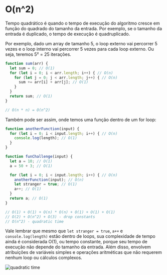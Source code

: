 # O(n^2)
Tempo quadrático é quando o tempo de execução do algoritmo cresce em função do quadrado do tamanho da entrada. Por exemplo, se o tamanho da entrada é duplicado, o tempo de execução é quadruplicado.

Por exemplo, dado um array de tamanho 5, o loop externo vai percorrer 5 vezes e o loop interno vai percorrer 5 vezes para cada loop externo. Ou seja, teremos 5² = 25 iterações.

```js
function sum(arr) {
  let sum = 0; // O(1)
  for (let i = 0; i < arr.length; i++) { // O(n)
    for (let j = 0; j < arr.length; j++) { // O(n)
      sum += arr[i] + arr[j]; // O(1)
    }
  }
  return sum; // O(1)
}

// O(n * n) = O(n^2)
```

Também pode ser assim, onde temos uma função dentro de um for loop:

```js
function anotherFunction(input) {
  for (let i = 0; i < input.length; i++) { // O(n)
    console.log(length); // O(1)
  }
}

function funChallenge(input) {
  let a = 10; // O(1)
  a = 50 + 3; // O(1)

  for (let i = 0; i < input.length; i++) { // O(n)
    anotherFunction(input); // O(n)
    let stranger = true; // O(1)
    a++; // O(1)
  }
  return a; // O(1)
}

// O(1) + O(1) + O(n) * O(n) + O(1) + O(1) + O(1)
// O(2) + O(n^2) + O(3) - drop constants
// O(n^2) - quadratic time
```

Vale lembrar que mesmo que `let stranger = true`, `a++` e `console.log(length)` estão dentro de loops, sua complexidade de tempo ainda é considerada O(1), ou tempo constante, porque seu tempo de execução não depende do tamanho da entrada. Além disso, envolvem atribuições de variáveis simples e operações aritméticas que não requerem nenhum loop ou cálculos complexos.

![quadratic time](quadratic.png)